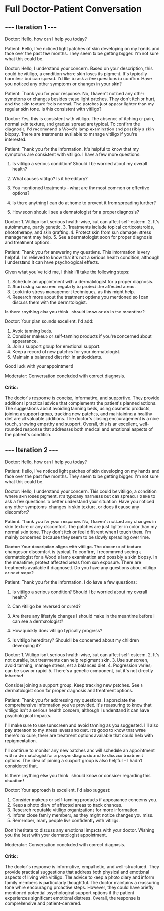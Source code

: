 # Full Doctor-Patient Conversation


 ## --- Iteration 1 ---

Doctor: Hello, how can I help you today? 

Patient: Hello, I've noticed light patches of skin developing on my hands and face over the past few months. They seem to be getting bigger. I'm not sure what this could be.

Doctor: Hello, I understand your concern. Based on your description, this could be vitiligo, a condition where skin loses its pigment. It's typically harmless but can spread. I'd like to ask a few questions to confirm. Have you noticed any other symptoms or changes in your skin?

Patient: Thank you for your response. No, I haven't noticed any other symptoms or changes besides these light patches. They don't itch or hurt, and the skin texture feels normal. The patches just appear lighter than my regular skin tone. Is this consistent with vitiligo?

Doctor: Yes, this is consistent with vitiligo. The absence of itching or pain, normal skin texture, and gradual spread are typical. To confirm the diagnosis, I'd recommend a Wood's lamp examination and possibly a skin biopsy. There are treatments available to manage vitiligo if you're interested.

Patient: Thank you for the information. It's helpful to know that my symptoms are consistent with vitiligo. I have a few more questions:

1. Is vitiligo a serious condition? Should I be worried about my overall health?

2. What causes vitiligo? Is it hereditary?

3. You mentioned treatments - what are the most common or effective options?

4. Is there anything I can do at home to prevent it from spreading further?

5. How soon should I see a dermatologist for a proper diagnosis?

Doctor: 1. Vitiligo isn't serious health-wise, but can affect self-esteem.
2. It's autoimmune, partly genetic.
3. Treatments include topical corticosteroids, phototherapy, and skin grafting.
4. Protect skin from sun damage; stress management may help.
5. See a dermatologist soon for proper diagnosis and treatment options.

Patient: Thank you for answering my questions. This information is very helpful. I'm relieved to know that it's not a serious health condition, although I understand it can have psychological effects. 

Given what you've told me, I think I'll take the following steps:

1. Schedule an appointment with a dermatologist for a proper diagnosis.
2. Start using sunscreen regularly to protect the affected areas.
3. Look into stress management techniques, as this might help.
4. Research more about the treatment options you mentioned so I can discuss them with the dermatologist.

Is there anything else you think I should know or do in the meantime?

Doctor: Your plan sounds excellent. I'd add:

1. Avoid tanning beds.
2. Consider makeup or self-tanning products if you're concerned about appearance.
3. Join a support group for emotional support.
4. Keep a record of new patches for your dermatologist.
5. Maintain a balanced diet rich in antioxidants.

Good luck with your appointment!

Moderator: Conversation concluded with correct diagnosis.
 #### Critic:
 The doctor's response is concise, informative, and supportive. They provide additional practical advice that complements the patient's planned actions. The suggestions about avoiding tanning beds, using cosmetic products, joining a support group, tracking new patches, and maintaining a healthy diet are all valuable additions. The doctor's closing encouragement is a nice touch, showing empathy and support. Overall, this is an excellent, well-rounded response that addresses both medical and emotional aspects of the patient's condition.


 ## --- Iteration 2 ---

Doctor: Hello, how can I help you today? 

Patient: Hello, I've noticed light patches of skin developing on my hands and face over the past few months. They seem to be getting bigger. I'm not sure what this could be.

Doctor: Hello, I understand your concern. This could be vitiligo, a condition where skin loses pigment. It's typically harmless but can spread. I'd like to ask a few questions to better understand your situation. Have you noticed any other symptoms, changes in skin texture, or does it cause any discomfort?

Patient: Thank you for your response. No, I haven't noticed any changes in skin texture or any discomfort. The patches are just lighter in color than my normal skin tone. They don't itch or feel different when I touch them. I'm mainly concerned because they seem to be slowly spreading over time.

Doctor: Your description aligns with vitiligo. The absence of texture changes or discomfort is typical. To confirm, I recommend seeing a dermatologist for a Wood's lamp examination and possibly a skin biopsy. In the meantime, protect affected areas from sun exposure. There are treatments available if diagnosed. Do you have any questions about vitiligo or next steps?

Patient: Thank you for the information. I do have a few questions:

1. Is vitiligo a serious condition? Should I be worried about my overall health?

2. Can vitiligo be reversed or cured?

3. Are there any lifestyle changes I should make in the meantime before I can see a dermatologist?

4. How quickly does vitiligo typically progress?

5. Is vitiligo hereditary? Should I be concerned about my children developing it?

Doctor: 1. Vitiligo isn't serious health-wise, but can affect self-esteem.
2. It's not curable, but treatments can help repigment skin.
3. Use sunscreen, avoid tanning, manage stress, eat a balanced diet.
4. Progression varies; can be slow or rapid.
5. There's a genetic component, but it's not directly inherited.

Consider joining a support group. Keep tracking new patches. See a dermatologist soon for proper diagnosis and treatment options.

Patient: Thank you for addressing my questions. I appreciate the comprehensive information you've provided. It's reassuring to know that vitiligo isn't a serious health concern, although I understand it can have psychological impacts.

I'll make sure to use sunscreen and avoid tanning as you suggested. I'll also pay attention to my stress levels and diet. It's good to know that while there's no cure, there are treatment options available that could help with repigmentation.

I'll continue to monitor any new patches and will schedule an appointment with a dermatologist for a proper diagnosis and to discuss treatment options. The idea of joining a support group is also helpful – I hadn't considered that.

Is there anything else you think I should know or consider regarding this situation?

Doctor: Your approach is excellent. I'd also suggest:

1. Consider makeup or self-tanning products if appearance concerns you.
2. Keep a photo diary of affected areas to track changes.
3. Research reputable vitiligo organizations for more information.
4. Inform close family members, as they might notice changes you miss.
5. Remember, many people live confidently with vitiligo.

Don't hesitate to discuss any emotional impacts with your doctor. Wishing you the best with your dermatologist appointment.

Moderator: Conversation concluded with correct diagnosis.
 #### Critic:
 The doctor's response is informative, empathetic, and well-structured. They provide practical suggestions that address both physical and emotional aspects of living with vitiligo. The advice to keep a photo diary and inform family members is particularly thoughtful. The doctor maintains a reassuring tone while encouraging proactive steps. However, they could have briefly mentioned potential psychological support options if the patient experiences significant emotional distress. Overall, the response is comprehensive and patient-centered.

